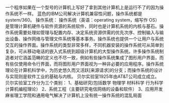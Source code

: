 一个程序如果在一个型号的计算机上写好了拿到其他计算机上是运行不了的因为操作系统不一样。
蓝色的IBM公司解决计算机兼容性问题，操作系统都是system/360。
操作系统：
操作系统（英语：operating system，缩写作 OS）是管理计算机硬件与软件资源的系统软件，同时也是计算机系统的内核与基石。操作系统需要处理如管理与配置内存、决定系统资源供需的优先次序、控制输入与输出设备、操作网络与管理文件系统等基本事务。操作系统也提供一个让用户与系统交互的操作界面。操作系统的类型非常多样，不同机器安装的操作系统可从简单到复杂，可从移动电话的嵌入式系统到超级计算机的大型操作系统。许多操作系统制造者对它涵盖范畴的定义也不尽一致，例如有些操作系统集成了图形用户界面，而有些仅使用命令行界面，而将图形用户界面视为一种非必要的应用程序。操作系统理论在计算机科学中，为历史悠久而又活跃[来源请求]的分支；而操作系统的设计与实现则是软件工业的基础与内核。
贝尔实验室1925年由AT&T公司成立成立。
贝尔实验室工作分为三个类别：
1、基础研究(包括数学 物理学 材料科学 行为科学 计算机编程理论）
2、系统工程（主要研究电信网络的设备和软件）
3、应用开发
麻省理工学院和通用电气解决了计算机上没有统一操作系统的混乱局面